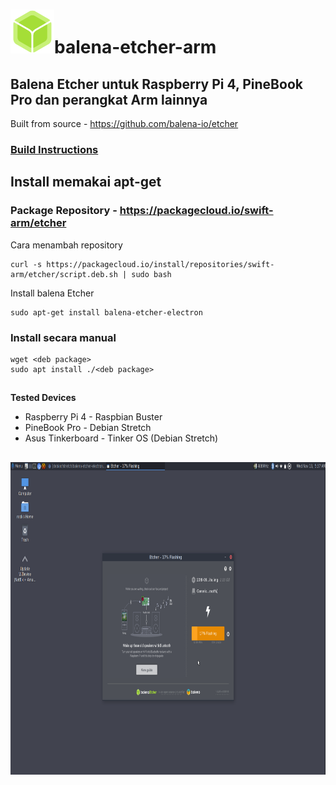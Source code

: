 # <img src="images/balena-etcher-electron.png" alt="Balena logo" height="70">balena-etcher-arm
## Balena Etcher untuk Raspberry Pi 4, PineBook Pro dan perangkat Arm lainnya
Built from source - https://github.com/balena-io/etcher
### [Build Instructions](etcher-build/README.md)
## Install memakai apt-get
### Package Repository - https://packagecloud.io/swift-arm/etcher
Cara menambah repository
```
curl -s https://packagecloud.io/install/repositories/swift-arm/etcher/script.deb.sh | sudo bash
```
Install balena Etcher
```
sudo apt-get install balena-etcher-electron
```

### Install secara manual
```
wget <deb package>
sudo apt install ./<deb package>
```
##
<b>Tested Devices</b>
- Raspberry Pi 4 - Raspbian Buster
- PineBook Pro - Debian Stretch
- Asus Tinkerboard - Tinker OS (Debian Stretch)
##

<img src="images/etcher-flashing.png" alt="etcher flashing" height="500">

